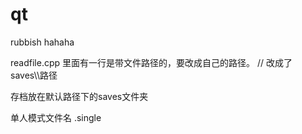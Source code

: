 # qt
rubbish
hahaha

readfile.cpp 里面有一行是带文件路径的，要改成自己的路径。  // 改成了saves\\\\路径

存档放在默认路径下的saves文件夹

单人模式文件名 .single
